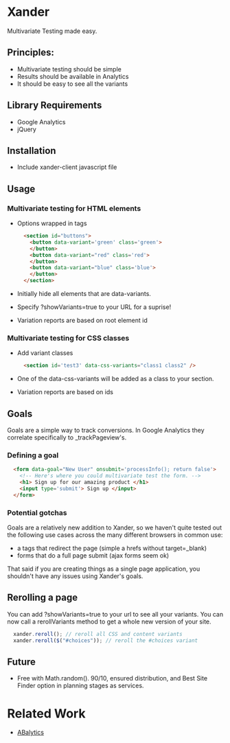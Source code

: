 # Xander 

Multivariate Testing made easy.

## Principles:

* Multivariate testing should be simple
* Results should be available in Analytics
* It should be easy to see all the variants

## Library Requirements

* Google Analytics
* jQuery

## Installation

* Include xander-client javascript file

## Usage

### Multivariate testing for HTML elements 

* Options wrapped in tags
    ```html
      <section id="buttons">
        <button data-variant='green' class='green'>
        </button>
        <button data-variant="red" class='red'>
        </button>
        <button data-variant="blue" class='blue'>
        </button>
      </section>
    ```

* Initially hide all elements that are data-variants.
* Specify ?showVariants=true to your URL for a suprise!
* Variation reports are based on root element id 

### Multivariate testing for CSS classes

* Add variant classes
    ```html 
      <section id='test3' data-css-variants="class1 class2" />
    ```

* One of the data-css-variants will be added as a class to your section.
* Variation reports are based on ids 

## Goals

Goals are a simple way to track conversions.  In Google Analytics they correlate specifically to _trackPageview's.

### Defining a goal

```html
  <form data-goal="New User" onsubmit='processInfo(); return false'>
    <!-- Here's where you could multivariate test the form. -->
    <h1> Sign up for our amazing product </h1>
    <input type='submit'> Sign up </input>
  </form>
```

### Potential gotchas

Goals are a relatively new addition to Xander, so we haven't quite tested out the following use cases across the many different browsers in common use:

* a tags that redirect the page (simple a hrefs without target=_blank)
* forms that do a full page submit (ajax forms seem ok)

That said if you are creating things as a single page application, you shouldn't have any issues using Xander's goals.

## Rerolling a page

You can add ?showVariants=true to your url to see all your variants.  You can now call a rerollVariants method to get a whole new version of your site.

```js
  xander.reroll(); // reroll all CSS and content variants
  xander.reroll($("#choices")); // reroll the #choices variant
```

## Future
* Free with Math.random().  90/10, ensured distribution, and Best Site Finder option in planning stages as services.

# Related Work

* [ABalytics](https://github.com/danmaz74/ABalytics)
